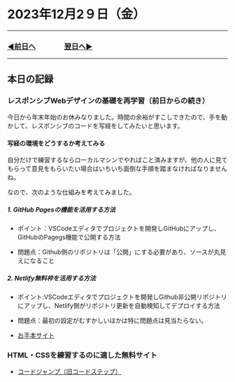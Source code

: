 # 2023年12月2９日（金）

---

### [◀️前日へ](https://github.com/yuasys/chatty-journal/blob/main/2023/12/2023-12-28.md)&emsp;&emsp;&emsp;&emsp;[翌日へ▶️](https://github.com/yuasys/chatty-journal/blob/main/2023/12/2023-12-30.md)

---

## 本日の記録

### レスポンシブWebデザインの基礎を再学習（前日からの続き）

今日から年末年始のお休みなりました。時間の余裕がすこしできたので、手を動かして、レスポンシブのコードを写経をしてみたいと思います。

#### 写経の環境をどうするか考えてみる

自分だけで練習するならローカルマシンでやればこと済みますが、他の人に見てもらって意見をもらいたい場合はいちいち面倒な手順を踏まなければなりませんね。 

なので、次のような仕組みを考えてみました。

##### 1. GitHub Pagesの機能を活用する方法

- ポイント：VSCodeエディタでプロジェクトを開発しGitHubにアップし、GitHubのPagegs機能で公開する方法  

- 問題点：Github側のリポジトリは「公開」にする必要があり、ソースが丸見えになること

##### 2. Netlify無料枠を活用する方法

- ポイント:VSCodeエディタでプロジェクトを開発しGithub非公開リポジトリにアップし、Netlify側がリポジトリ更新を自動検知してデプロイする方法  
- 問題点：最初の設定がむすかしいほかは特に問題点は見当たらない。



- [お手本サイト](https://youtu.be/rDTDAWxTF1A?si=FT0kyuc7OvSgGPCm)

### HTML・CSSを練習するのに適した無料サイト

- [コードジャンプ（旧コードステップ）](https://code-jump.com/)
